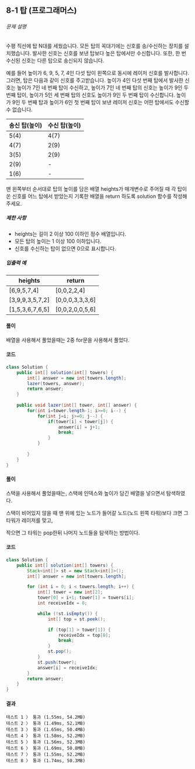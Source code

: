 ## 8-1 탑 (프로그래머스)

###### 문제 설명

수평 직선에 탑 N대를 세웠습니다. 모든 탑의 꼭대기에는 신호를 송/수신하는 장치를 설치했습니다. 발사한 신호는 신호를 보낸 탑보다 높은 탑에서만 수신합니다. 또한, 한 번 수신된 신호는 다른 탑으로 송신되지 않습니다.

예를 들어 높이가 6, 9, 5, 7, 4인 다섯 탑이 왼쪽으로 동시에 레이저 신호를 발사합니다. 그러면, 탑은 다음과 같이 신호를 주고받습니다. 높이가 4인 다섯 번째 탑에서 발사한 신호는 높이가 7인 네 번째 탑이 수신하고, 높이가 7인 네 번째 탑의 신호는 높이가 9인 두 번째 탑이, 높이가 5인 세 번째 탑의 신호도 높이가 9인 두 번째 탑이 수신합니다. 높이가 9인 두 번째 탑과 높이가 6인 첫 번째 탑이 보낸 레이저 신호는 어떤 탑에서도 수신할 수 없습니다.

| 송신 탑(높이) | 수신 탑(높이) |
| ------------- | ------------- |
| 5(4)          | 4(7)          |
| 4(7)          | 2(9)          |
| 3(5)          | 2(9)          |
| 2(9)          | -             |
| 1(6)          | -             |

맨 왼쪽부터 순서대로 탑의 높이를 담은 배열 heights가 매개변수로 주어질 때 각 탑이 쏜 신호를 어느 탑에서 받았는지 기록한 배열을 return 하도록 solution 함수를 작성해주세요.

##### 제한 사항

- heights는 길이 2 이상 100 이하인 정수 배열입니다.
- 모든 탑의 높이는 1 이상 100 이하입니다.
- 신호를 수신하는 탑이 없으면 0으로 표시합니다.

##### 입출력 예

| heights         | return          |
| --------------- | --------------- |
| [6,9,5,7,4]     | [0,0,2,2,4]     |
| [3,9,9,3,5,7,2] | [0,0,0,3,3,3,6] |
| [1,5,3,6,7,6,5] | [0,0,2,0,0,5,6] |

#### 풀이

배열을 사용해서 풀었을때는 2중 for문을 사용해서 풀었다.

#### 코드

````java
class Solution {
    public int[] solution(int[] towers) {
        int[] answer = new int[towers.length];
        lazer(towers, answer);
        return answer;
    }
    
    public void lazer(int[] tower, int[] answer) {
    	for(int i=tower.length-1; i>=0; i--) { 	  		
    		for(int j=i; j>=0; j--) {
    			if(tower[i] < tower[j]) {
    				answer[i] = j+1;
    				break;
    			}
    		}
    		
    	}
    }
}
````

#### 풀이

스택을 사용해서 풀었을때는, 스택에 인덱스와 높이가 담긴 배열을 넣으면서 탐색하였다.

스택이 비어있지 않을 때 맨 위에 있는 노드가 들어갈 노드(노드 왼쪽 타워)보다 크면 그 타워가 레이저를 맞고,

작으면 그 타워는 pop한뒤 나머지 노드들을 탐색하는 방법이다.

#### 코드

````java
class Solution {
    public int[] solution(int[] towers) {
        Stack<int[]> st = new Stack<int[]>();
        int[] answer = new int[towers.length];

        for (int i = 0; i < towers.length; i++) {
            int[] tower = new int[2];
            tower[0] = i+1; tower[1] = towers[i];
            int receiveIdx = 0;

            while (!st.isEmpty()) {
                int[] top = st.peek();

                if (top[1] > tower[1]) {
                    receiveIdx = top[0];
                    break;
                }
                st.pop();
            }
            st.push(tower);
            answer[i] = receiveIdx;
        }
        return answer;
    }
}
````

#### 결과

````
테스트 1 〉	통과 (1.55ms, 54.2MB)
테스트 2 〉	통과 (1.49ms, 52.1MB)
테스트 3 〉	통과 (1.65ms, 50.4MB)
테스트 4 〉	통과 (1.58ms, 52.2MB)
테스트 5 〉	통과 (1.56ms, 52.3MB)
테스트 6 〉	통과 (1.69ms, 50.8MB)
테스트 7 〉	통과 (1.55ms, 52.2MB)
테스트 8 〉	통과 (1.74ms, 50.3MB)
````
